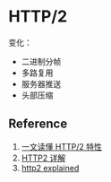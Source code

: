 # HTTP/2

变化：

- 二进制分帧
- 多路复用
- 服务器推送
- 头部压缩

## Reference

1. [一文读懂 HTTP/2 特性](https://zhuanlan.zhihu.com/p/26559480)
2. [HTTP2 详解](https://juejin.im/post/5b88a4f56fb9a01a0b31a67e)
3. [http2 explained](https://http2-explained.haxx.se/content/zh/part6.html)